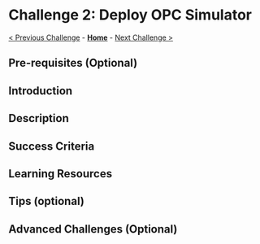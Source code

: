 # Challenge 2: Deploy OPC Simulator

[< Previous Challenge](./Challenge-01.md) - **[Home](../README.md)** - [Next Challenge >](./Challenge-03.md)


## Pre-requisites (Optional)

## Introduction

## Description

## Success Criteria

## Learning Resources

## Tips (optional)

## Advanced Challenges (Optional)